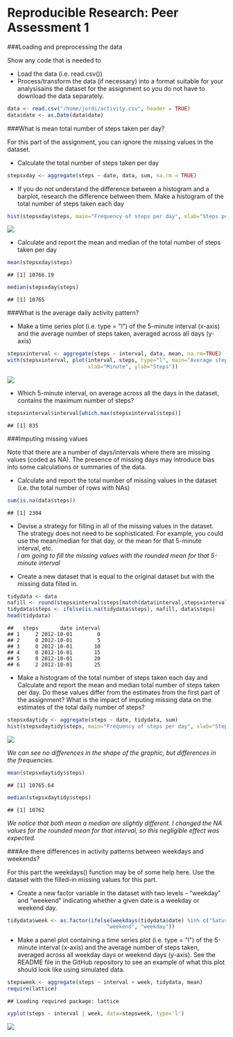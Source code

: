 # Reproducible Research: Peer Assessment 1
###Loading and preprocessing the data

Show any code that is needed to

- Load the data (i.e. read.csv())
- Process/transform the data (if necessary) into a format suitable for your analysisains the dataset for the assignment so you do not have to download the data separately.


```r
data <- read.csv("/home/jordi/activity.csv", header = TRUE)
data$date <- as.Date(data$date)
```

###What is mean total number of steps taken per day?

For this part of the assignment, you can ignore the missing values in the dataset.

- Calculate the total number of steps taken per day

```r
stepsxday <- aggregate(steps ~ date, data, sum, na.rm = TRUE)
```

- If you do not understand the difference between a histogram and a barplot, research the difference between them. Make a histogram of the total number of steps taken each day

```r
hist(stepsxday$steps, main="Frequency of steps per day", xlab="Steps per day", breaks = 10)
```

![](figure/unnamed-chunk-3-1.png)<!-- -->

- Calculate and report the mean and median of the total number of steps taken per day

```r
mean(stepsxday$steps)
```

```
## [1] 10766.19
```

```r
median(stepsxday$steps)
```

```
## [1] 10765
```

###What is the average daily activity pattern?

- Make a time series plot (i.e. type = "l") of the 5-minute interval (x-axis) and the average number of steps taken, averaged across all days (y-axis)

```r
stepsxinterval <- aggregate(steps ~ interval, data, mean, na.rm=TRUE)
with(stepsxinterval, plot(interval, steps, type="l", main="Average steps across all days",
                          xlab="Minute", ylab="Steps"))
```

![](figure/unnamed-chunk-5-1.png)<!-- -->

- Which 5-minute interval, on average across all the days in the dataset, contains the maximum number of steps?

```r
stepsxinterval$interval[which.max(stepsxinterval$steps)]
```

```
## [1] 835
```

###Imputing missing values

Note that there are a number of days/intervals where there are missing values (coded as NA). The presence of missing days may introduce bias into some calculations or summaries of the data.

- Calculate and report the total number of missing values in the dataset (i.e. the total number of rows with NAs)

```r
sum(is.na(data$steps))
```

```
## [1] 2304
```

- Devise a strategy for filling in all of the missing values in the dataset. The strategy does not need to be sophisticated. For example, you could use the mean/median for that day, or the mean for that 5-minute interval, etc.  
*I am going to fill the missing values with the rounded mean for that 5-minute interval*

- Create a new dataset that is equal to the original dataset but with the missing data filled in.

```r
tidydata <- data
nafill <- round(stepsxinterval$steps[match(data$interval,stepsxinterval$interval)])
tidydata$steps <- ifelse(is.na(tidydata$steps), nafill, data$steps)
head(tidydata)
```

```
##   steps       date interval
## 1     2 2012-10-01        0
## 2     0 2012-10-01        5
## 3     0 2012-10-01       10
## 4     0 2012-10-01       15
## 5     0 2012-10-01       20
## 6     2 2012-10-01       25
```

- Make a histogram of the total number of steps taken each day and Calculate and report the mean and median total number of steps taken per day. Do these values differ from the estimates from the first part of the assignment? What is the impact of imputing missing data on the estimates of the total daily number of steps?

```r
stepsxdaytidy <- aggregate(steps ~ date, tidydata, sum)
hist(stepsxdaytidy$steps, main="Frequency of steps per day", xlab="Steps per day", breaks = 10)
```

![](figure/unnamed-chunk-9-1.png)<!-- -->

*We can see no differences in the shape of the graphic, but differences in the frequencies.*


```r
mean(stepsxdaytidy$steps)
```

```
## [1] 10765.64
```

```r
median(stepsxdaytidy$steps)
```

```
## [1] 10762
```

*We notice that both mean a median are slightly different. I changed the NA values for the rounded mean for that interval, so this negligible effect was expected.*

###Are there differences in activity patterns between weekdays and weekends?

For this part the weekdays() function may be of some help here. Use the dataset with the filled-in missing values for this part.

- Create a new factor variable in the dataset with two levels – “weekday” and “weekend” indicating whether a given date is a weekday or weekend day.

```r
tidydata$week <- as.factor(ifelse(weekdays(tidydata$date) %in% c("Saturday", "Sunday"),
                                "weekend", "weekday"))
```

- Make a panel plot containing a time series plot (i.e. type = "l") of the 5-minute interval (x-axis) and the average number of steps taken, averaged across all weekday days or weekend days (y-axis). See the README file in the GitHub repository to see an example of what this plot should look like using simulated data.

```r
stepsweek <- aggregate(steps ~ interval + week, tidydata, mean)
require(lattice)
```

```
## Loading required package: lattice
```

```r
xyplot(steps ~ interval | week, data=stepsweek, type='l')
```

![](figure/unnamed-chunk-12-1.png)<!-- -->
